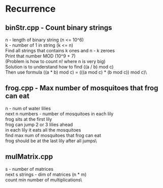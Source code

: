 # Recurrence

## binStr.cpp - Count binary strings

n - length of binary string (n <= 10^6)\
k - number of 1 in string (k <= n)\
Find all strings that contains k ones and n - k zeroes\
Print that number MOD (10^9 + 7)\
(Problem is how to count n! where n is very big)\
Solution is to understand how to find ((a / b) mod c)\
Then use formula ((a \* b) mod c) = (((a mod c) \* (b mod c)) mod c)\

## frog.cpp - Max number of mosquitoes that frog can eat

n - num of water lilies\
next n numbers - number of mosquitoes in each lily\
frog sits at the first lily\
frog can jump 2 or 3 lilies ahead\
in each lily it eats all the mosquitoes\
find max num of mosquitoes that frog can eat\
frog should be at the last lily after all jumps\

## mulMatrix.cpp

s - number of matrices\
next s strings - dim of matrices (n \* m)\
count min number of multiplications\

